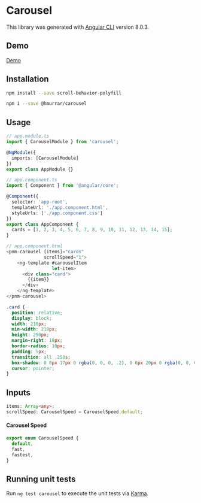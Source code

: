 # Carousel

This library was generated with [Angular CLI](https://github.com/angular/angular-cli) version 8.0.3.

## Demo
[Demo](https://picknmark.github.io/carousel/index.html)

## Installation
```bash
npm install --save scroll-behavior-polyfill
```
```bash
npm i --save @hmurrar/carousel
```

## Usage
```typescript
// app.module.ts
import { CarouselModule } from 'carousel';

@NgModule({
  imports: [CarouselModule]
})
export class AppModule {}
```
```typescript
// app.component.ts
import { Component } from '@angular/core';

@Component({
  selector: 'app-root',
  templateUrl: './app.component.html',
  styleUrls: ['./app.component.css']
})
export class AppComponent {
  cards = [1, 2, 3, 4, 5, 6, 7, 8, 9, 10, 11, 12, 13, 14, 15];
}
```
```typescript
// app.component.html
<pnm-carousel [items]="cards"
              scrollSpeed="1">
    <ng-template #carouselItem
                 let-item>
      <div class="card">
        {{item}}
      </div>
    </ng-template>
</pnm-carousel>
```

```css
.card {
  position: relative;
  display: block;
  width: 210px;
  min-width: 210px;
  height: 250px;
  margin-right: 18px;
  border-radius: 10px;
  padding: 5px;
  transition: all .250s;
  box-shadow: 0 8px 17px 0 rgba(0, 0, 0, .2), 0 6px 20px 0 rgba(0, 0, 0, .15);
  cursor: pointer;
}

```

## Inputs
```typescript
items: Array<any>;
scrollSpeed: CarouselSpeed = CarouselSpeed.default;
```

#### Carousel Speed
```typescript
export enum CarouselSpeed {
  default,
  fast,
  fastest,
}

```

## Running unit tests

Run `ng test carousel` to execute the unit tests via [Karma](https://karma-runner.github.io).
